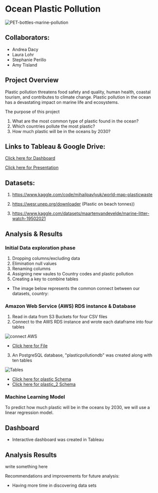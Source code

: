 # Ocean Plastic Pollution

![PET-bottles-marine-pollution](https://user-images.githubusercontent.com/96746207/180672719-8894e0fe-30fc-4a53-8e27-79a7180e139d.jpg)

## Collaborators:
- Andrea Dacy
- Laura Lohr
- Stephanie Perillo
- Amy Tisland 

##  Project Overview
Plastic pollution threatens food safety and quality, human health, coastal tourism, and contributes to climate change. Plastic pollution in the ocean has a devastating impact on marine life and ecosystems.

The purpose of this project 
1. What are the most common type of plastic found in the ocean? 
2. Which countries pollute the most plastic?
3. How much plastic will be in the oceans by 2030?


 
 ## Links to Tableau & Google Drive:

  [Click here for Dashboard](https://public.tableau.com/app/profile/andrea.lee.dacy/viz/Ocean_Plastic_723/OceanPlasticPollutionOverview)

  [Click here for Presentation](https://docs.google.com/presentation/d/1l6FrRjoLzTBLbwETXVenxeLC7SDigTwAVvR8qT2YDxc/edit?usp=sharing)

## Datasets:
1. https://www.kaggle.com/code/mihailpavlyuk/world-map-plasticwaste

2. https://wesr.unep.org/downloader (Plastic on beach tonnes)) 

3. https://www.kaggle.com/datasets/maartenvandevelde/marine-litter-watch-19502021

## Analysis & Results

### Initial Data exploration phase
1. Dropping columns/excluding data
2. Elimination null values
3. Renaming columns
4. Assigning new vaules to Country codes and plastic pollution
5. Creating a key to combine tables
- The image below represents the common connect between our datasets, country:


   

### Amazon Web Service (AWS) RDS instance & Database
1. Read in data from S3 Buckets for four CSV files
2. Connect to the AWS RDS instance and wrote each dataframe into four tables

![connect AWS](https://user-images.githubusercontent.com/96746207/180674646-f3c935b6-8761-48af-8ffc-a56b1bef180a.png)

- [Click here for File](https://github.com/lllohr/Ocean_Plastic_Pollution/blob/main/Database/Group%20Project_AWS_SQL%20(6).ipynb)

3.  An PostgreSQL database, "plasticpollutiondb" was created along with ten tables

![Tables](https://user-images.githubusercontent.com/96746207/180674816-20ac0442-eb09-4153-94d7-daf8bd0d9678.png)

- [Click here for plastic Schema](https://github.com/lllohr/Ocean_Plastic_Pollution/blob/main/Database/Plastic.sql)
- [Click here for plastic_2 Schema](https://github.com/lllohr/Ocean_Plastic_Pollution/blob/main/Database/Plastic_2.sql)

 
### Machine Learning Model

To predict how much plastic will be in the oceans by 2030, we will use a linear regression model. 

 
## Dashboard 
- Interactive dashboard was created in Tableau

## Analysis Results
write something here

Recommendations and improvements for future analysis:
- Having more time in discovering data sets






